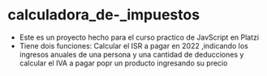 # calculadora_de-_impuestos

* Este es un proyecto hecho para el curso practico de JavScript en Platzi
* Tiene dois funciones: Calcular el ISR a pagar en 2022 ,indicando los ingresos anuales de una persona y una cantidad de deducciones y 
  calcular el IVA a pagar popr un  producto ingresando su precio
